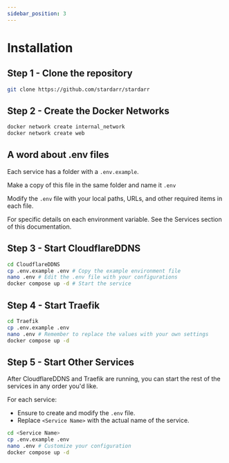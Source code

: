 ```yaml
---
sidebar_position: 3
---
```


# Installation

## Step 1 - Clone the repository

```bash
git clone https://github.com/stardarr/stardarr
```

## Step 2 - Create the Docker Networks

```bash
docker network create internal_network
docker network create web
```

## A word about .env files

Each service has a folder with a `.env.example`.

Make a copy of this file in the same folder and name it `.env`

Modify the `.env` file with your local paths, URLs, and other required items in each file.

For specific details on each environment variable. See the Services section of this documentation.

## Step 3 - Start CloudflareDDNS

```bash
cd CloudflareDDNS
cp .env.example .env # Copy the example environment file
nano .env # Edit the .env file with your configurations
docker compose up -d # Start the service
```

## Step 4 - Start Traefik

```bash
cd Traefik
cp .env.example .env
nano .env # Remember to replace the values with your own settings
docker compose up -d
```

## Step 5 - Start Other Services

After CloudflareDDNS and Traefik are running, you can start the rest of the services in any order you'd like.

For each service:

- Ensure to create and modify the `.env` file.
- Replace `<Service Name>` with the actual name of the service.

```bash
cd <Service Name>
cp .env.example .env
nano .env # Customize your configuration
docker compose up -d
```
